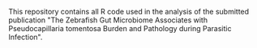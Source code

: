 This repository contains all R code used in the analysis of the 
submitted publication "The Zebrafish Gut Microbiome Associates with 
Pseudocapillaria tomentosa Burden and Pathology during Parasitic Infection". 

